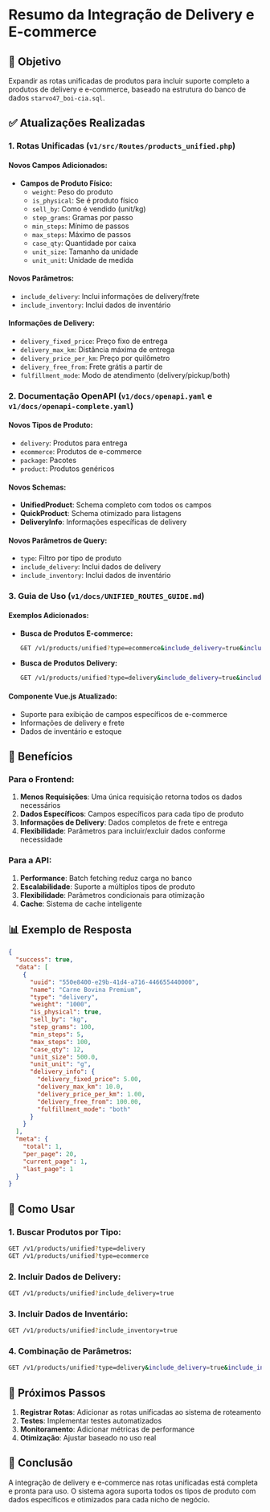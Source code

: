 # Resumo da Integração de Delivery e E-commerce

## 🎯 Objetivo
Expandir as rotas unificadas de produtos para incluir suporte completo a produtos de delivery e e-commerce, baseado na estrutura do banco de dados `starvo47_boi-cia.sql`.

## ✅ Atualizações Realizadas

### 1. Rotas Unificadas (`v1/src/Routes/products_unified.php`)

#### Novos Campos Adicionados:
- **Campos de Produto Físico:**
  - `weight`: Peso do produto
  - `is_physical`: Se é produto físico
  - `sell_by`: Como é vendido (unit/kg)
  - `step_grams`: Gramas por passo
  - `min_steps`: Mínimo de passos
  - `max_steps`: Máximo de passos
  - `case_qty`: Quantidade por caixa
  - `unit_size`: Tamanho da unidade
  - `unit_unit`: Unidade de medida

#### Novos Parâmetros:
- `include_delivery`: Inclui informações de delivery/frete
- `include_inventory`: Inclui dados de inventário

#### Informações de Delivery:
- `delivery_fixed_price`: Preço fixo de entrega
- `delivery_max_km`: Distância máxima de entrega
- `delivery_price_per_km`: Preço por quilômetro
- `delivery_free_from`: Frete grátis a partir de
- `fulfillment_mode`: Modo de atendimento (delivery/pickup/both)

### 2. Documentação OpenAPI (`v1/docs/openapi.yaml` e `v1/docs/openapi-complete.yaml`)

#### Novos Tipos de Produto:
- `delivery`: Produtos para entrega
- `ecommerce`: Produtos de e-commerce
- `package`: Pacotes
- `product`: Produtos genéricos

#### Novos Schemas:
- **UnifiedProduct**: Schema completo com todos os campos
- **QuickProduct**: Schema otimizado para listagens
- **DeliveryInfo**: Informações específicas de delivery

#### Novos Parâmetros de Query:
- `type`: Filtro por tipo de produto
- `include_delivery`: Inclui dados de delivery
- `include_inventory`: Inclui dados de inventário

### 3. Guia de Uso (`v1/docs/UNIFIED_ROUTES_GUIDE.md`)

#### Exemplos Adicionados:
- **Busca de Produtos E-commerce:**
  ```bash
  GET /v1/products/unified?type=ecommerce&include_delivery=true&include_inventory=true
  ```

- **Busca de Produtos Delivery:**
  ```bash
  GET /v1/products/unified?type=delivery&include_delivery=true&include_inventory=true
  ```

#### Componente Vue.js Atualizado:
- Suporte para exibição de campos específicos de e-commerce
- Informações de delivery e frete
- Dados de inventário e estoque

## 🚀 Benefícios

### Para o Frontend:
1. **Menos Requisições**: Uma única requisição retorna todos os dados necessários
2. **Dados Específicos**: Campos específicos para cada tipo de produto
3. **Informações de Delivery**: Dados completos de frete e entrega
4. **Flexibilidade**: Parâmetros para incluir/excluir dados conforme necessidade

### Para a API:
1. **Performance**: Batch fetching reduz carga no banco
2. **Escalabilidade**: Suporte a múltiplos tipos de produto
3. **Flexibilidade**: Parâmetros condicionais para otimização
4. **Cache**: Sistema de cache inteligente

## 📊 Exemplo de Resposta

```json
{
  "success": true,
  "data": [
    {
      "uuid": "550e8400-e29b-41d4-a716-446655440000",
      "name": "Carne Bovina Premium",
      "type": "delivery",
      "weight": "1000",
      "is_physical": true,
      "sell_by": "kg",
      "step_grams": 100,
      "min_steps": 5,
      "max_steps": 100,
      "case_qty": 12,
      "unit_size": 500.0,
      "unit_unit": "g",
      "delivery_info": {
        "delivery_fixed_price": 5.00,
        "delivery_max_km": 10.0,
        "delivery_price_per_km": 1.00,
        "delivery_free_from": 100.00,
        "fulfillment_mode": "both"
      }
    }
  ],
  "meta": {
    "total": 1,
    "per_page": 20,
    "current_page": 1,
    "last_page": 1
  }
}
```

## 🔧 Como Usar

### 1. Buscar Produtos por Tipo:
```bash
GET /v1/products/unified?type=delivery
GET /v1/products/unified?type=ecommerce
```

### 2. Incluir Dados de Delivery:
```bash
GET /v1/products/unified?include_delivery=true
```

### 3. Incluir Dados de Inventário:
```bash
GET /v1/products/unified?include_inventory=true
```

### 4. Combinação de Parâmetros:
```bash
GET /v1/products/unified?type=delivery&include_delivery=true&include_inventory=true&include_images=true
```

## 📝 Próximos Passos

1. **Registrar Rotas**: Adicionar as rotas unificadas ao sistema de roteamento
2. **Testes**: Implementar testes automatizados
3. **Monitoramento**: Adicionar métricas de performance
4. **Otimização**: Ajustar baseado no uso real

## 🎉 Conclusão

A integração de delivery e e-commerce nas rotas unificadas está completa e pronta para uso. O sistema agora suporta todos os tipos de produto com dados específicos e otimizados para cada nicho de negócio.
